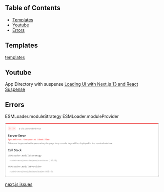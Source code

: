 ## Table of Contents

- [Templates](#templates)
- [Youtube](#templates)
- [Errors](#errors)

## Templates

[templates](https://vercel.com/templates/next.js/skeleton)

## Youtube

App Directory with suspense
[Loading UI with Next.js 13 and React Suspense](https://www.youtube.com/watch?v=2o5m1ovfl3c)

## Errors

ESMLoader.moduleStrategy
ESMLoader.moduleProvider

![ESMLoader](../assets/images/ESMLoader.moduleStrategy.png)

[next.js issues](https://github.com/vercel/next.js/issues/39375)
